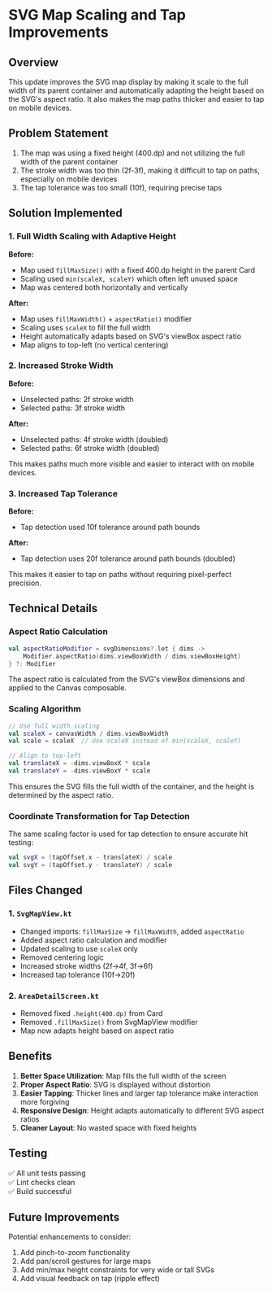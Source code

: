 # SVG Map Scaling and Tap Improvements

## Overview
This update improves the SVG map display by making it scale to the full width of its parent container and automatically adapting the height based on the SVG's aspect ratio. It also makes the map paths thicker and easier to tap on mobile devices.

## Problem Statement
1. The map was using a fixed height (400.dp) and not utilizing the full width of the parent container
2. The stroke width was too thin (2f-3f), making it difficult to tap on paths, especially on mobile devices
3. The tap tolerance was too small (10f), requiring precise taps

## Solution Implemented

### 1. Full Width Scaling with Adaptive Height
**Before:**
- Map used `fillMaxSize()` with a fixed 400.dp height in the parent Card
- Scaling used `min(scaleX, scaleY)` which often left unused space
- Map was centered both horizontally and vertically

**After:**
- Map uses `fillMaxWidth()` + `aspectRatio()` modifier
- Scaling uses `scaleX` to fill the full width
- Height automatically adapts based on SVG's viewBox aspect ratio
- Map aligns to top-left (no vertical centering)

### 2. Increased Stroke Width
**Before:**
- Unselected paths: 2f stroke width
- Selected paths: 3f stroke width

**After:**
- Unselected paths: 4f stroke width (doubled)
- Selected paths: 6f stroke width (doubled)

This makes paths much more visible and easier to interact with on mobile devices.

### 3. Increased Tap Tolerance
**Before:**
- Tap detection used 10f tolerance around path bounds

**After:**
- Tap detection uses 20f tolerance around path bounds (doubled)

This makes it easier to tap on paths without requiring pixel-perfect precision.

## Technical Details

### Aspect Ratio Calculation
```kotlin
val aspectRatioModifier = svgDimensions?.let { dims ->
    Modifier.aspectRatio(dims.viewBoxWidth / dims.viewBoxHeight)
} ?: Modifier
```

The aspect ratio is calculated from the SVG's viewBox dimensions and applied to the Canvas composable.

### Scaling Algorithm
```kotlin
// Use full width scaling
val scaleX = canvasWidth / dims.viewBoxWidth
val scale = scaleX  // Use scaleX instead of min(scaleX, scaleY)

// Align to top-left
val translateX = -dims.viewBoxX * scale
val translateY = -dims.viewBoxY * scale
```

This ensures the SVG fills the full width of the container, and the height is determined by the aspect ratio.

### Coordinate Transformation for Tap Detection
The same scaling factor is used for tap detection to ensure accurate hit testing:
```kotlin
val svgX = (tapOffset.x - translateX) / scale
val svgY = (tapOffset.y - translateY) / scale
```

## Files Changed

### 1. `SvgMapView.kt`
- Changed imports: `fillMaxSize` → `fillMaxWidth`, added `aspectRatio`
- Added aspect ratio calculation and modifier
- Updated scaling to use `scaleX` only
- Removed centering logic
- Increased stroke widths (2f→4f, 3f→6f)
- Increased tap tolerance (10f→20f)

### 2. `AreaDetailScreen.kt`
- Removed fixed `.height(400.dp)` from Card
- Removed `.fillMaxSize()` from SvgMapView modifier
- Map now adapts height based on aspect ratio

## Benefits

1. **Better Space Utilization**: Map fills the full width of the screen
2. **Proper Aspect Ratio**: SVG is displayed without distortion
3. **Easier Tapping**: Thicker lines and larger tap tolerance make interaction more forgiving
4. **Responsive Design**: Height adapts automatically to different SVG aspect ratios
5. **Cleaner Layout**: No wasted space with fixed heights

## Testing

✅ All unit tests passing  
✅ Lint checks clean  
✅ Build successful

## Future Improvements

Potential enhancements to consider:
1. Add pinch-to-zoom functionality
2. Add pan/scroll gestures for large maps
3. Add min/max height constraints for very wide or tall SVGs
4. Add visual feedback on tap (ripple effect)
